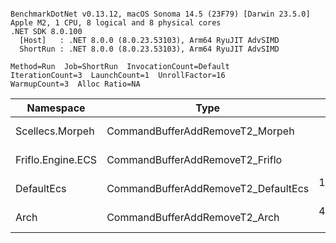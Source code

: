 ```

BenchmarkDotNet v0.13.12, macOS Sonoma 14.5 (23F79) [Darwin 23.5.0]
Apple M2, 1 CPU, 8 logical and 8 physical cores
.NET SDK 8.0.100
  [Host]   : .NET 8.0.0 (8.0.23.53103), Arm64 RyuJIT AdvSIMD
  ShortRun : .NET 8.0.0 (8.0.23.53103), Arm64 RyuJIT AdvSIMD

Method=Run  Job=ShortRun  InvocationCount=Default  
IterationCount=3  LaunchCount=1  UnrollFactor=16  
WarmupCount=3  Alloc Ratio=NA  

```
| Namespace         | Type                                | Mean      | Ratio | Allocated | 
|------------------ |------------------------------------ |----------:|------:|----------:|
| Scellecs.Morpeh   | CommandBufferAddRemoveT2_Morpeh     |  4.944 μs |  0.59 |         - | 
| Friflo.Engine.ECS | CommandBufferAddRemoveT2_Friflo     |  8.328 μs |  1.00 |         - | 
| DefaultEcs        | CommandBufferAddRemoveT2_DefaultEcs | 16.025 μs |  1.92 |         - | 
| Arch              | CommandBufferAddRemoveT2_Arch       | 46.894 μs |  5.63 |    4800 B | 
